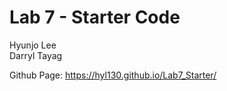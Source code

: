 # Lab 7 - Starter Code

Hyunjo Lee <br>
Darryl Tayag

Github Page: https://hyl130.github.io/Lab7_Starter/ 

